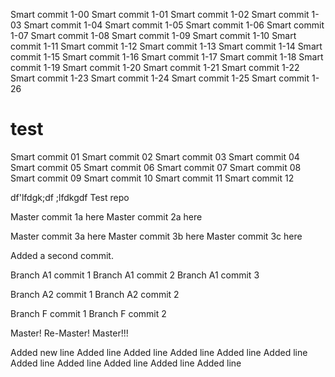 Smart commit 1-00
Smart commit 1-01
Smart commit 1-02
Smart commit 1-03
Smart commit 1-04
Smart commit 1-05
Smart commit 1-06
Smart commit 1-07
Smart commit 1-08
Smart commit 1-09
Smart commit 1-10
Smart commit 1-11
Smart commit 1-12
Smart commit 1-13
Smart commit 1-14
Smart commit 1-15
Smart commit 1-16
Smart commit 1-17
Smart commit 1-18
Smart commit 1-19
Smart commit 1-20
Smart commit 1-21
Smart commit 1-22
Smart commit 1-23
Smart commit 1-24
Smart commit 1-25
Smart commit 1-26

# test

Smart commit 01
Smart commit 02
Smart commit 03
Smart commit 04
Smart commit 05
Smart commit 06
Smart commit 07
Smart commit 08
Smart commit 09
Smart commit 10
Smart commit 11
Smart commit 12


df'lfdgk;df
;lfdkgdf
Test repo

Master commit 1a here
Master commit 2a here

Master commit 3a here
Master commit 3b here
Master commit 3c here

Added a second commit.

Branch A1 commit 1
Branch A1 commit 2
Branch A1 commit 3

Branch A2 commit 1
Branch A2 commit 2

Branch F commit 1
Branch F commit 2

Master!
Re-Master!
Master!!!

Added new line
Added line 
Added line 
Added line 
Added line 
Added line 
Added line 
Added line 
Added line 
Added line 
Added line 
